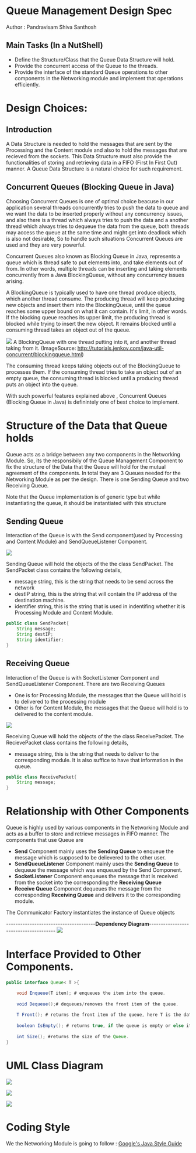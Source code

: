 # Queue Management Design Spec

Author : Pandravisam Shiva Santhosh


## Main Tasks (In a NutShell)

- Define the Structure/Class that the Queue Data Structure will hold.
- Provide the concurrent access of the Queue to the threads. 
- Provide the interface of the standard Queue operations to other components in the Networking module and implement that operations efficiently. 

# Design Choices:

## Introduction

A Data Structure is needed to hold the messages that are sent by the Processing and the Content module and also to hold the messages that are recieved from the sockets. This Data Structure must also provide the functionalities of storing and retrieving data in a FIFO (First In First Out) manner. A Queue Data Structure is a natural choice for such requirement.  

## Concurrent Queues (Blocking Queue in Java)

Choosing Concurrent Queues is one of optimal choice beacuse in our application several threads concurrently tries to push the data to queue and we want the data to be inserted properly without any concurrency issues, and also there is a thread which always tries to push the data and a another thread which always tries to dequeue the data from the queue, both threads may access the queue at the same time and might get into deadlock which is also not desirable, So to handle such situations Concurrent Queues are used and they are very powerful.

Concurrent Queues also known as Blocking Queue in Java, represents a queue which is thread safe to put elements into, and take elements out of from. In other words, multiple threads can be inserting and taking elements concurrently from a Java BlockingQueue, without any concurrency issues arising.

A BlockingQueue is typically used to have one thread produce objects, which another thread consume. The producing thread will keep producing new objects and insert them into the BlockingQueue, until the queue reaches some upper bound on what it can contain. It's limit, in other words. If the blocking queue reaches its upper limit, the producing thread is blocked while trying to insert the new object. It remains blocked until a consuming thread takes an object out of the queue.

 ![](https://i.imgur.com/04acsaA.png)
A BlockingQueue with one thread putting into it, and another thread taking from it.
(ImageSource: http://tutorials.jenkov.com/java-util-concurrent/blockingqueue.html)

The consuming thread keeps taking objects out of the BlockingQueue to processes them. If the consuming thread tries to take an object out of an empty queue, the consuming thread is blocked until a producing thread puts an object into the queue. 

With such powerful features explained above , Concurrent Queues (Blocking Queue in Java) is definintely one of best choice to implement.   


# Structure of the Data that Queue holds

Queue acts as a bridge between any two components in the Networking Module. So, its the responsibily of the Queue Management Component to fix the structure of the Data that the Queue will hold for the mutual agreement of the components. In total they are 3 Queues needed for the Networking Module as per the design. There is one Sending Queue and two Receiving Queue.

Note that the Queue implementation is of generic type but while instantiating the queue, it should be instantiated with this structure

## Sending Queue

Interaction of the Queue is with the Send component(used by Processing and Content Module) and SendQueueListener Component.

![](https://i.imgur.com/yC3St6s.png)

Sending Queue will hold the objects of the the class SendPacket. The SendPacket class contains the following details,
- message string, this is the string that needs to be send across the network
- destIP string, this is the string that will contain the IP address of the destination machine.
- identifier string, this is the string that is used in indentifing whether it is Processing Module and Content Module.

```Java
public class SendPacket{
    String message;
    String destIP;
    String identifier;
}
```

## Receiving Queue

Interaction of the Queue is with SocketListener Component and SendQueueListener Component.
There are two Receiving Queues 
- One is for Processing Module, the messages that the Queue will hold is to delivered to the processing module
- Other is for Content Module, the messages that the Queue will hold is to delivered to the content module.

![](https://i.imgur.com/kw7sTgM.png)



Receiving Queue will hold the objects of the the class ReceivePacket. The RecievePacket class contains the following details,
- message string, this is the string that needs to deliver to the corresponding module. It is also suffice to have that information in the queue.


```Java
public class ReceivePacket{
    String message;
}
```

# Relationship with Other Components

Queue is highly used by various components in the Networking Module and acts as a buffer to store and retrieve messages in FIFO manner. The components that use Queue are
- **Send** Component mainly uses the **Sending Queue** to enqueue the message which is supposed to be delievered to the other user.
- **SendQueueListener** Component mainly uses the **Sending Queue** to dequeue the message which was enqueued by the Send Component.
- **SocketListener** Component enqueues the message that is received from the socket into the corresponding the **Receiving Queue** 
- **Receive Queue** Component dequeues the message from the corresponding **Receiving Queue** and delivers it to the corresponding module.

The Communicator Factory instantiates the instance of Queue objects

            
--------------------------------------**Dependency Diagram**--------------------------------------
![](https://i.imgur.com/yWLOdYG.png)



# Interface Provided to Other Components.

```Java
public interface Queue< T >{

    void Enqueue(T item); # enqueues the item into the queue. 
    
    void Dequeue();# dequeues/removes the front item of the queue.
    
    T Front(); # returns the front item of the queue, here T is the data type of the item.
    
    boolean IsEmpty(); # returns true, if the queue is empty or else it returns false. 
    
    int Size(); #returns the size of the Queue.
}
```


# UML Class Diagram 

![](https://i.imgur.com/IyF4M0j.png)

![](https://i.imgur.com/ffxsSVr.png)

![](https://i.imgur.com/2JxZ0Kq.png)

# Coding Style

We the Networking Module is going to follow : [Google's Java Style Guide](https://google.github.io/styleguide/javaguide.html)
